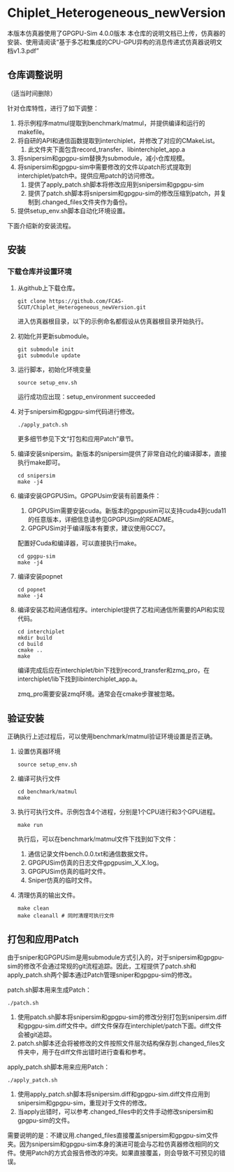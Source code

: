 # Chiplet_Heterogeneous_newVersion

本版本仿真器使用了GPGPU-Sim 4.0.0版本
本仓库的说明文档已上传，仿真器的安装、使用请阅读“基于多芯粒集成的CPU-GPU异构的消息传递式仿真器说明文档v1.3.pdf”


## 仓库调整说明
（适当时间删除）

针对仓库特性，进行了如下调整：

1. 将示例程序matmul提取到benchmark/matmul，并提供编译和运行的makefile。
2. 将自研的API和通信函数提取到interchiplet，并修改了对应的CMakeList。
   1. 此文件夹下面包含record_transfer、libinterchiplet_app.a
3. 将snipersim和gpgpu-sim替换为submodule，减小仓库规模。
4. 将snipersim和gpgpu-sim中需要修改的文件以patch形式提取到interchiplet/patch中。提供应用patch的访问修改。
   1. 提供了apply_patch.sh脚本将修改应用到snipersim和gpgpu-sim
   2. 提供了patch.sh脚本将snipersim和gpgpu-sim的修改压缩到patch，并复制到.changed_files文件夹作为备份。
5. 提供setup_env.sh脚本自动化环境设置。

下面介绍新的安装流程。


## 安装

### 下载仓库并设置环境

1. 从github上下载仓库。

    ```
    git clone https://github.com/FCAS-SCUT/Chiplet_Heterogeneous_newVersion.git
    ```

    进入仿真器根目录，以下的示例命名都假设从仿真器根目录开始执行。

2. 初始化并更新submodule。

    ```
    git submodule init
    git submodule update
    ```

3. 运行脚本，初始化环境变量

    ```
    source setup_env.sh
    ```

    运行成功应出现：setup_environment succeeded

4. 对于snipersim和gpgpu-sim代码进行修改。

    ```
    ./apply_patch.sh
    ```

    更多细节参见下文“打包和应用Patch”章节。

5. 编译安装snipersim。新版本的snipersim提供了非常自动化的编译脚本，直接执行make即可。

    ```
    cd snipersim
    make -j4
    ```

6. 编译安装GPGPUSim。GPGPUsim安装有前置条件：

    1. GPGPUSim需要安装cuda。新版本的gpgpusim可以支持cuda4到cuda11的任意版本，详细信息请参见GPGPUSim的README。
    2. GPGPUSim对于编译版本有要求，建议使用GCC7。

    配置好Cuda和编译器，可以直接执行make。

    ```
    cd gpgpu-sim
    make -j4
    ```

7. 编译安装popnet

    ```
    cd popnet
    make -j4
    ```

8. 编译安装芯粒间通信程序。interchiplet提供了芯粒间通信所需要的API和实现代码。

    ```
    cd interchiplet
    mkdir build
    cd build
    cmake ..
    make
    ```

    编译完成后应在interchiplet/bin下找到record_transfer和zmq_pro，在interchiplet/lib下找到libinterchiplet_app.a。

    zmq_pro需要安装zmq环境。通常会在cmake步骤被忽略。

## 验证安装

正确执行上述过程后，可以使用benchmark/matmul验证环境设置是否正确。

1. 设置仿真器环境

    ```
    source setup_env.sh
     ```

2. 编译可执行文件

    ```
    cd benchmark/matmul
    make
    ```

3. 执行可执行文件。示例包含4个进程，分别是1个CPU进行和3个GPU进程。

    ```
    make run
    ```

    执行后，可以在benchmark/matmul文件下找到如下文件：

    1. 通信记录文件bench.0.0.txt和通信数据文件。
    2. GPGPUSim仿真的日志文件gpgpusim_X_X.log。
    3. GPGPUSim仿真的临时文件。
    4. Sniper仿真的临时文件。

4. 清理仿真的输出文件。

    ```
    make clean
    make cleanall # 同时清理可执行文件
    ```

## 打包和应用Patch

由于sniper和GPGPUSim是用submodule方式引入的，对于snipersim和gpgpu-sim的修改不会通过常规的git流程追踪。因此，工程提供了patch.sh和apply_patch.sh两个脚本通过Patch管理sniper和gpgpu-sim的修改。

patch.sh脚本用来生成Patch：

```
./patch.sh
```

1. 使用patch.sh脚本将snipersim和gpgpu-sim的修改分别打包到snipersim.diff和gpgpu-sim.diff文件中。diff文件保存在interchiplet/patch下面。diff文件会被git追踪。
2. patch.sh脚本还会将被修改的文件按照文件层次结构保存到.changed_files文件夹中，用于在diff文件出错时进行查看和参考。

apply_patch.sh脚本用来应用Patch：

```
./apply_patch.sh
```

1. 使用apply_patch.sh脚本将snipersim.diff和gpgpu-sim.diff文件应用到snipersim和gpgpu-sim，重现对于文件的修改。
2. 当apply出错时，可以参考.changed_files中的文件手动修改snipersim和gpgpu-sim的文件。

需要说明的是：不建议用.changed_files直接覆盖snipersim和gpgpu-sim文件夹。因为snipersim和gpgpu-sim本身的演进可能会与芯粒仿真器修改相同的文件。使用Patch的方式会报告修改的冲突。如果直接覆盖，则会导致不可预见的错误。
